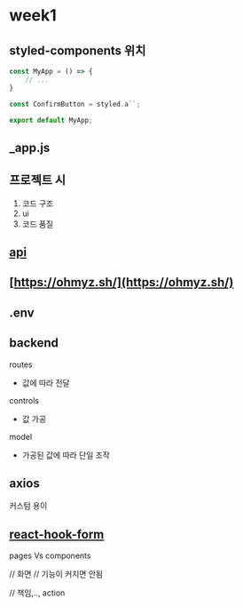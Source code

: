 # week1

## styled-components 위치
```js
const MyApp = () => {
    // ...
}

const ConfirmButton = styled.a``;

export default MyApp;
```

## _app.js

## 프로젝트 시 

1. 코드 구조
2. ui
3. 코드 품질

## [api](https://github.com/starkoora/wanted-pre-onboarding-challenge-fe-1-api)

## [https://ohmyz.sh/](https://ohmyz.sh/)

## .env

## backend

routes
- 값에 따라 전달

controls
- 값 가공

model
- 가공된 값에 따라 단일 조작

## axios

커스텀 용이


## [react-hook-form](https://react-hook-form.com/)

pages Vs components

// 화면
// 기능이 커지면 안됨

// 책임,.., action